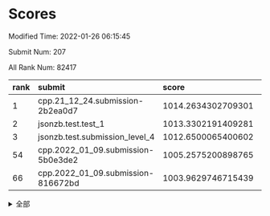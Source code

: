 # Scores

Modified Time: 2022-01-26 06:15:45

Submit Num: 207

All Rank Num: 82417

| rank |               submit               |       score        |       sigma        | pk_num |
| :--- | :--------------------------------- | :----------------- | :----------------- | :----- |
| 1    | cpp.21_12_24.submission-2b2ea0d7   | 1014.2634302709301 | 0.7997856578683891 | 1590   |
| 2    | jsonzb.test.test_1                 | 1013.3302191409281 | 0.8406312638330588 | 1594   |
| 3    | jsonzb.test.submission_level_4     | 1012.6500065400602 | 0.823304499556063  | 1593   |
| 54   | cpp.2022_01_09.submission-5b0e3de2 | 1005.2575200898765 | 0.7282040971479707 | 1592   |
| 66   | cpp.2022_01_09.submission-816672bd | 1003.9629746715439 | 0.7138104255157608 | 1595   |


<details>
<summary>全部</summary>

| rank |                 submit                 |       score        |       sigma        | pk_num |
| :--- | :------------------------------------- | :----------------- | :----------------- | :----- |
| 1    | cpp.21_12_24.submission-2b2ea0d7       | 1014.2634302709301 | 0.7997856578683891 | 1590   |
| 2    | jsonzb.test.test_1                     | 1013.3302191409281 | 0.8406312638330588 | 1594   |
| 3    | jsonzb.test.submission_level_4         | 1012.6500065400602 | 0.823304499556063  | 1593   |
| 4    | gobigger.level_3.submission_level_3_40 | 1011.4706580703479 | 0.7862067469780324 | 1592   |
| 5    | gobigger.level_3.submission_level_3_19 | 1011.2980803845414 | 0.7862967692581986 | 1586   |
| 6    | gobigger.level_3.submission_level_3_32 | 1011.2508038760548 | 0.7555155767608841 | 1587   |
| 7    | gobigger.level_3.submission_level_3_33 | 1011.1761791070152 | 0.7860501156867296 | 1593   |
| 8    | gobigger.level_3.submission_level_3_35 | 1010.9841465835054 | 0.7607704878968344 | 1590   |
| 9    | gobigger.level_3.submission_level_3_26 | 1010.8726042463144 | 0.7450248521383154 | 1591   |
| 10   | gobigger.level_3.submission_level_3_10 | 1010.8705045680355 | 0.7717544040023606 | 1590   |
| 11   | gobigger.level_3.submission_level_3_38 | 1010.6281603076827 | 0.7745820519568828 | 1588   |
| 12   | gobigger.level_3.submission_level_3_34 | 1010.6265358722986 | 0.7513149232940873 | 1594   |
| 13   | gobigger.level_3.submission_level_3_3  | 1010.5931577217592 | 0.7653982883145385 | 1595   |
| 14   | gobigger.level_3.submission_level_3_47 | 1010.5538920225689 | 0.7624037044808502 | 1588   |
| 15   | gobigger.level_3.submission_level_3_14 | 1010.5252230135826 | 0.7491071441143338 | 1598   |
| 16   | gobigger.level_3.submission_level_3_18 | 1010.4647873747303 | 0.7707899268869207 | 1599   |
| 17   | gobigger.level_3.submission_level_3_25 | 1010.4082095901588 | 0.7930537090375317 | 1589   |
| 18   | gobigger.level_3.submission_level_3_45 | 1010.3964905113977 | 0.7778190553469039 | 1587   |
| 19   | gobigger.level_3.submission_level_3_41 | 1010.3693705974266 | 0.766854370265303  | 1594   |
| 20   | gobigger.level_3.submission_level_3_16 | 1010.3440260559214 | 0.7920013776277606 | 1596   |
| 21   | gobigger.level_3.submission_level_3_30 | 1010.3276693468972 | 0.7793359109441251 | 1589   |
| 22   | gobigger.level_3.submission_level_3_46 | 1010.3195802879146 | 0.764657701232065  | 1592   |
| 23   | gobigger.level_3.submission_level_3_43 | 1010.2340459866946 | 0.7562051284865295 | 1599   |
| 24   | gobigger.level_3.submission_level_3_29 | 1010.1116020520856 | 0.7639546303602698 | 1597   |
| 25   | gobigger.level_3.submission_level_3_9  | 1010.1102711975869 | 0.7508714099514262 | 1589   |
| 26   | gobigger.level_3.submission_level_3_28 | 1010.096531816345  | 0.7493399230708596 | 1594   |
| 27   | gobigger.level_3.submission_level_3_7  | 1010.083022343166  | 0.7513972832878281 | 1584   |
| 28   | gobigger.level_3.submission_level_3_20 | 1009.9443282551455 | 0.7489159440050737 | 1592   |
| 29   | gobigger.level_3.submission_level_3_23 | 1009.8931273445227 | 0.764175199128764  | 1594   |
| 30   | gobigger.level_3.submission_level_3_49 | 1009.8631423681188 | 0.7850890677763942 | 1585   |
| 31   | gobigger.level_3.submission_level_3_42 | 1009.8562581033865 | 0.7465387237550057 | 1591   |
| 32   | gobigger.level_3.submission_level_3_36 | 1009.8457207737817 | 0.7736788975229086 | 1597   |
| 33   | gobigger.level_3.submission_level_3_6  | 1009.8433818575244 | 0.7659666800158841 | 1593   |
| 34   | gobigger.level_3.submission_level_3_12 | 1009.8296729310478 | 0.7573894353788599 | 1594   |
| 35   | gobigger.level_3.submission_level_3_37 | 1009.7942513910023 | 0.7663373974654059 | 1592   |
| 36   | gobigger.level_3.submission_level_3_27 | 1009.7520877717366 | 0.7609912815449155 | 1592   |
| 37   | gobigger.level_3.submission_level_3_44 | 1009.7078001885016 | 0.7269201744160447 | 1592   |
| 38   | gobigger.level_3.submission_level_3_31 | 1009.6339704957328 | 0.7541476369288963 | 1598   |
| 39   | gobigger.level_3.submission_level_3_22 | 1009.5947865358285 | 0.7491338210693298 | 1590   |
| 40   | gobigger.level_3.submission_level_3_5  | 1009.5030681391804 | 0.770715429385907  | 1599   |
| 41   | gobigger.level_3.submission_level_3_4  | 1009.4873410406524 | 0.7683115407146128 | 1592   |
| 42   | gobigger.level_3.submission_level_3_48 | 1009.4850657024858 | 0.7587313174507614 | 1589   |
| 43   | gobigger.level_3.submission_level_3_24 | 1009.4302980640293 | 0.7500598858634084 | 1586   |
| 44   | gobigger.level_3.submission_level_3_21 | 1009.3904813162526 | 0.7620926395572762 | 1592   |
| 45   | gobigger.level_3.submission_level_3_2  | 1009.1679886282157 | 0.7418855638445615 | 1591   |
| 46   | gobigger.level_3.submission_level_3_39 | 1009.1576218194839 | 0.7537844917460277 | 1590   |
| 47   | gobigger.level_3.submission_level_3_0  | 1009.1253354450174 | 0.7415897184081854 | 1588   |
| 48   | gobigger.level_3.submission_level_3_1  | 1009.0208332860268 | 0.7662099545881781 | 1595   |
| 49   | gobigger.level_3.submission_level_3_11 | 1008.880200345693  | 0.7431268831361346 | 1596   |
| 50   | gobigger.level_3.submission_level_3_8  | 1008.8253579156158 | 0.752703259815899  | 1596   |
| 51   | gobigger.level_3.submission_level_3_15 | 1008.3180613338162 | 0.7530393002380352 | 1588   |
| 52   | gobigger.level_3.submission_level_3_13 | 1008.1280684244322 | 0.7246387587886308 | 1591   |
| 53   | gobigger.level_3.submission_level_3_17 | 1007.7727453711911 | 0.7387758600429746 | 1592   |
| 54   | cpp.2022_01_09.submission-5b0e3de2     | 1005.2575200898765 | 0.7282040971479707 | 1592   |
| 55   | gobigger.level_1.submission_level_1_7  | 1005.1428967032011 | 0.7255405407019323 | 1595   |
| 56   | gobigger.level_1.submission_level_1_31 | 1004.707166908855  | 0.7257011731214884 | 1590   |
| 57   | gobigger.level_1.submission_level_1_19 | 1004.3820576036031 | 0.7268939432679303 | 1598   |
| 58   | gobigger.level_1.submission_level_1_16 | 1004.3803478016524 | 0.7206428926928555 | 1592   |
| 59   | gobigger.level_1.submission_level_1_22 | 1004.2915897647872 | 0.7267535559384821 | 1592   |
| 60   | gobigger.level_1.submission_level_1_36 | 1004.2220393024378 | 0.7190330241805845 | 1593   |
| 61   | gobigger.level_1.submission_level_1_41 | 1004.2115432294842 | 0.7038047151679665 | 1591   |
| 62   | gobigger.level_1.submission_level_1_43 | 1004.1415407940191 | 0.7161603032923957 | 1591   |
| 63   | gobigger.level_1.submission_level_1_11 | 1004.0795141455264 | 0.7224923862382747 | 1597   |
| 64   | gobigger.level_1.submission_level_1_13 | 1003.9997243613324 | 0.7127060689593643 | 1593   |
| 65   | gobigger.level_1.submission_level_1_29 | 1003.986795184341  | 0.7282692143295951 | 1593   |
| 66   | cpp.2022_01_09.submission-816672bd     | 1003.9629746715439 | 0.7138104255157608 | 1595   |
| 67   | gobigger.level_1.submission_level_1_42 | 1003.9601569771922 | 0.7174400069549157 | 1596   |
| 68   | gobigger.level_1.submission_level_1_12 | 1003.8330773116667 | 0.7125554421322464 | 1594   |
| 69   | gobigger.level_1.submission_level_1_6  | 1003.8316218218702 | 0.721470659740718  | 1594   |
| 70   | gobigger.level_1.submission_level_1_21 | 1003.8250833678228 | 0.7161121772888933 | 1589   |
| 71   | gobigger.level_1.submission_level_1_15 | 1003.7400653628923 | 0.706859348924644  | 1588   |
| 72   | gobigger.level_1.submission_level_1_25 | 1003.7036910030138 | 0.707620933862493  | 1589   |
| 73   | gobigger.level_1.submission_level_1_37 | 1003.666704881595  | 0.7119393500818196 | 1595   |
| 74   | gobigger.level_1.submission_level_1_20 | 1003.6190175196639 | 0.7103958136867804 | 1593   |
| 75   | gobigger.level_1.submission_level_1_17 | 1003.5910118793286 | 0.7241247898113138 | 1599   |
| 76   | gobigger.level_1.submission_level_1_2  | 1003.5831849984625 | 0.7119691590750307 | 1596   |
| 77   | gobigger.level_1.submission_level_1_45 | 1003.5491677787114 | 0.7131723216749295 | 1587   |
| 78   | gobigger.level_1.submission_level_1_27 | 1003.4824161332367 | 0.7290374715443982 | 1593   |
| 79   | gobigger.level_1.submission_level_1_35 | 1003.4699981387728 | 0.7356420852492236 | 1596   |
| 80   | gobigger.level_1.submission_level_1_30 | 1003.3993053872706 | 0.7065897579764076 | 1592   |
| 81   | gobigger.level_1.submission_level_1_3  | 1003.394586761875  | 0.7309342898649068 | 1589   |
| 82   | gobigger.level_1.submission_level_1_34 | 1003.3410549284243 | 0.7176833164820408 | 1592   |
| 83   | gobigger.level_1.submission_level_1_47 | 1003.3240224932424 | 0.7157313973717827 | 1592   |
| 84   | gobigger.level_1.submission_level_1_18 | 1003.2810033162654 | 0.7133779800406297 | 1585   |
| 85   | gobigger.level_1.submission_level_1_28 | 1003.2650057261902 | 0.7109060454760214 | 1587   |
| 86   | gobigger.level_1.submission_level_1_32 | 1003.1273514967294 | 0.7291664778781595 | 1589   |
| 87   | gobigger.level_1.submission_level_1_24 | 1003.0715019440221 | 0.7146702062438551 | 1596   |
| 88   | gobigger.level_1.submission_level_1_46 | 1003.0178648682322 | 0.7164313012031651 | 1589   |
| 89   | gobigger.level_1.submission_level_1_4  | 1002.9995823710384 | 0.7197227016900868 | 1593   |
| 90   | gobigger.level_1.submission_level_1_0  | 1002.8895687278903 | 0.7200738248122295 | 1594   |
| 91   | gobigger.level_1.submission_level_1_9  | 1002.7158641717142 | 0.7254947905709874 | 1591   |
| 92   | gobigger.level_1.submission_level_1_23 | 1002.6855622360617 | 0.7256081436635763 | 1594   |
| 93   | gobigger.level_1.submission_level_1_26 | 1002.6650252194867 | 0.7233720280516209 | 1595   |
| 94   | gobigger.level_1.submission_level_1_40 | 1002.6262819272205 | 0.7081476231195709 | 1595   |
| 95   | gobigger.level_1.submission_level_1_38 | 1002.5956779094855 | 0.7212984116910853 | 1597   |
| 96   | gobigger.level_1.submission_level_1_14 | 1002.3781430780131 | 0.7109135913493814 | 1592   |
| 97   | gobigger.level_1.submission_level_1_44 | 1002.3420942461486 | 0.7113325157871335 | 1595   |
| 98   | gobigger.level_1.submission_level_1_33 | 1002.2546370728053 | 0.7312920219726782 | 1591   |
| 99   | gobigger.level_1.submission_level_1_39 | 1002.1868037672497 | 0.7035851939393208 | 1591   |
| 100  | gobigger.level_1.submission_level_1_48 | 1002.1687294482414 | 0.7184890117975482 | 1590   |
| 101  | gobigger.level_1.submission_level_1_1  | 1002.1384537251578 | 0.709686832578365  | 1597   |
| 102  | gobigger.level_1.submission_level_1_10 | 1002.1303716949284 | 0.7117217145953915 | 1592   |
| 103  | gobigger.level_1.submission_level_1_5  | 1001.8494751360898 | 0.7029250531712427 | 1595   |
| 104  | gobigger.level_1.submission_level_1_8  | 1001.6410485263025 | 0.7226355124178748 | 1594   |
| 105  | gobigger.level_1.submission_level_1_49 | 1001.570929575593  | 0.7098573914998771 | 1589   |
| 106  | gobigger.random.submission_random_18   | 997.6060784532506  | 0.7029130906088822 | 1595   |
| 107  | gobigger.random.submission_random_7    | 997.5603696197082  | 0.7168439256805244 | 1594   |
| 108  | gobigger.random.submission_random_39   | 997.2257566886124  | 0.7062154799670195 | 1598   |
| 109  | gobigger.random.submission_random_1    | 997.1137351964031  | 0.7010649859992104 | 1593   |
| 110  | gobigger.random.submission_random_44   | 997.0323460766677  | 0.7055926681004973 | 1594   |
| 111  | gobigger.random.submission_random_26   | 996.9188658663909  | 0.7201151759533679 | 1589   |
| 112  | gobigger.random.submission_random_28   | 996.8565293457237  | 0.7176518440398544 | 1591   |
| 113  | gobigger.random.submission_random_33   | 996.7695551266145  | 0.7105734614130499 | 1595   |
| 114  | gobigger.random.submission_random_42   | 996.7657678093334  | 0.7025067709325681 | 1597   |
| 115  | gobigger.random.submission_random_3    | 996.5466299801645  | 0.7141088267626556 | 1589   |
| 116  | gobigger.random.submission_random_38   | 996.5371199282379  | 0.7105286076520472 | 1589   |
| 117  | gobigger.random.submission_random_46   | 996.5326794555428  | 0.7241828973810007 | 1592   |
| 118  | gobigger.random.submission_random_30   | 996.5243151451544  | 0.7061628630080422 | 1593   |
| 119  | gobigger.random.submission_random_2    | 996.4833902915802  | 0.7017949257009604 | 1591   |
| 120  | gobigger.random.submission_random_47   | 996.4559074928248  | 0.7077261061300045 | 1590   |
| 121  | gobigger.random.submission_random_20   | 996.3575226620246  | 0.7093157091343771 | 1595   |
| 122  | gobigger.random.submission_random_9    | 996.3481975576595  | 0.7179279694681531 | 1593   |
| 123  | gobigger.random.submission_random_0    | 996.2274767322381  | 0.7151574916793783 | 1597   |
| 124  | gobigger.random.submission_random_10   | 996.203241696222   | 0.7002108547566384 | 1593   |
| 125  | gobigger.random.submission_random_36   | 996.1539947137321  | 0.6908009187169768 | 1594   |
| 126  | gobigger.random.submission_random_25   | 996.0715952200771  | 0.7236575242350586 | 1591   |
| 127  | gobigger.random.submission_random_34   | 996.050881191969   | 0.7081699879165192 | 1590   |
| 128  | gobigger.random.submission_random_6    | 996.0113831135521  | 0.7067795913538178 | 1595   |
| 129  | gobigger.random.submission_random_12   | 996.0037065284313  | 0.7042556497544722 | 1594   |
| 130  | gobigger.random.submission_random_8    | 995.9836531029081  | 0.7059432497216814 | 1594   |
| 131  | gobigger.random.submission_random_19   | 995.9207501429427  | 0.7101393321734012 | 1594   |
| 132  | gobigger.random.submission_random_29   | 995.8042376070742  | 0.7011068363972511 | 1593   |
| 133  | gobigger.random.submission_random_15   | 995.7457537441094  | 0.7132697728951874 | 1596   |
| 134  | gobigger.random.submission_random_21   | 995.67295097351    | 0.7073202071014149 | 1594   |
| 135  | gobigger.random.submission_random_49   | 995.6414806093665  | 0.7109384344533715 | 1592   |
| 136  | gobigger.random.submission_random_43   | 995.6237973807812  | 0.7181660561263888 | 1590   |
| 137  | gobigger.random.submission_random_23   | 995.5550983315829  | 0.7185830380466572 | 1595   |
| 138  | gobigger.random.submission_random_35   | 995.5444470613267  | 0.7096262304678607 | 1588   |
| 139  | gobigger.random.submission_random_27   | 995.4917527819481  | 0.7016972091565135 | 1591   |
| 140  | gobigger.random.submission_random_32   | 995.463763384869   | 0.7165424871922675 | 1595   |
| 141  | gobigger.random.submission_random_37   | 995.4122526029771  | 0.7133200415358558 | 1598   |
| 142  | gobigger.random.submission_random_41   | 995.3886461158917  | 0.7173647391890222 | 1591   |
| 143  | gobigger.random.submission_random_5    | 995.3571483355803  | 0.7054517031620557 | 1595   |
| 144  | gobigger.random.submission_random_4    | 995.3398006543628  | 0.7140602716875323 | 1597   |
| 145  | gobigger.random.submission_random_14   | 995.2937507615566  | 0.7069682319503223 | 1590   |
| 146  | gobigger.random.submission_random_48   | 995.2404603499699  | 0.7182186388327901 | 1592   |
| 147  | gobigger.random.submission_random_17   | 995.2311709349661  | 0.7275994049761028 | 1595   |
| 148  | gobigger.random.submission_random_24   | 995.2079264722388  | 0.716659783029375  | 1593   |
| 149  | gobigger.random.submission_random_22   | 995.177575655534   | 0.7144727424229184 | 1595   |
| 150  | gobigger.random.submission_random_16   | 995.1310515638978  | 0.7287368167222125 | 1593   |
| 151  | gobigger.random.submission_random_11   | 994.9582082373213  | 0.7121748791253304 | 1589   |
| 152  | gobigger.random.submission_random_13   | 994.893407536777   | 0.7218794658612643 | 1596   |
| 153  | gobigger.random.submission_random_31   | 994.7341776958152  | 0.7092308022860884 | 1591   |
| 154  | gobigger.random.submission_random_40   | 994.6180353164079  | 0.7080587123955343 | 1588   |
| 155  | gobigger.random.submission_random_45   | 994.4424846158229  | 0.7285154531954745 | 1601   |
| 156  | gobigger.level_2.submission_level_2_10 | 994.0578916328768  | 0.7181941704121043 | 1592   |
| 157  | gobigger.level_2.submission_level_2_12 | 993.748804509464   | 0.7269573303704693 | 1592   |
| 158  | gobigger.level_2.submission_level_2_22 | 993.5824271346346  | 0.740300413119858  | 1593   |
| 159  | gobigger.level_2.submission_level_2_26 | 993.3046353112901  | 0.7329954891090724 | 1587   |
| 160  | gobigger.level_2.submission_level_2_5  | 993.1420654038149  | 0.7427103487710928 | 1593   |
| 161  | gobigger.level_2.submission_level_2_32 | 993.0762091443572  | 0.7394234322087128 | 1589   |
| 162  | gobigger.level_2.submission_level_2_40 | 993.0644204142964  | 0.7508579479537977 | 1591   |
| 163  | gobigger.level_2.submission_level_2_31 | 993.0071700016698  | 0.7409883539788126 | 1594   |
| 164  | gobigger.level_2.submission_level_2_7  | 992.817244270311   | 0.744731398449146  | 1596   |
| 165  | gobigger.level_2.submission_level_2_19 | 992.8166098431899  | 0.7328270244058377 | 1601   |
| 166  | gobigger.level_2.submission_level_2_25 | 992.7880277919382  | 0.7267089964317802 | 1591   |
| 167  | gobigger.level_2.submission_level_2_34 | 992.7177908850521  | 0.7572901889441085 | 1593   |
| 168  | gobigger.level_2.submission_level_2_23 | 992.6799324220525  | 0.7217126823497162 | 1597   |
| 169  | gobigger.level_2.submission_level_2_24 | 992.6229434534159  | 0.7438856318160461 | 1598   |
| 170  | gobigger.level_2.submission_level_2_9  | 992.6063303656009  | 0.7580221977492058 | 1587   |
| 171  | gobigger.level_2.submission_level_2_17 | 992.4894643556287  | 0.7620548025301137 | 1592   |
| 172  | gobigger.level_2.submission_level_2_28 | 992.4589966596593  | 0.7278618787595017 | 1594   |
| 173  | gobigger.level_2.submission_level_2_14 | 992.4138273472591  | 0.7633973289306505 | 1589   |
| 174  | gobigger.level_2.submission_level_2_1  | 992.3404592562233  | 0.7356640104243538 | 1594   |
| 175  | gobigger.level_2.submission_level_2_0  | 992.3015605022376  | 0.7339828060129501 | 1595   |
| 176  | gobigger.level_2.submission_level_2_15 | 992.2517202798422  | 0.7444341461454713 | 1593   |
| 177  | gobigger.level_2.submission_level_2_8  | 992.1807603156032  | 0.7591681036698984 | 1597   |
| 178  | gobigger.level_2.submission_level_2_41 | 992.124298911793   | 0.7444597652715712 | 1589   |
| 179  | gobigger.level_2.submission_level_2_38 | 991.9508882755275  | 0.7567051401144181 | 1587   |
| 180  | gobigger.level_2.submission_level_2_2  | 991.876374819594   | 0.7401442377924137 | 1594   |
| 181  | gobigger.level_2.submission_level_2_3  | 991.7511297607412  | 0.7519904133721601 | 1593   |
| 182  | gobigger.level_2.submission_level_2_39 | 991.7311021641264  | 0.7494134068544138 | 1588   |
| 183  | gobigger.level_2.submission_level_2_4  | 991.6950807377209  | 0.7481353330410871 | 1592   |
| 184  | gobigger.level_2.submission_level_2_37 | 991.5756492523494  | 0.7448283570153105 | 1591   |
| 185  | gobigger.level_2.submission_level_2_6  | 991.5381089230909  | 0.7499131076621547 | 1592   |
| 186  | gobigger.level_2.submission_level_2_11 | 991.5260821779999  | 0.766765888006901  | 1591   |
| 187  | gobigger.level_2.submission_level_2_30 | 991.492068297679   | 0.7590976882008255 | 1599   |
| 188  | gobigger.level_2.submission_level_2_43 | 991.4362109388214  | 0.7439182943377424 | 1591   |
| 189  | gobigger.level_2.submission_level_2_42 | 991.3460112611986  | 0.7475538406728461 | 1591   |
| 190  | gobigger.level_2.submission_level_2_21 | 991.3341325737372  | 0.7486767578570352 | 1597   |
| 191  | gobigger.level_2.submission_level_2_13 | 991.1260634871127  | 0.7589918503064674 | 1594   |
| 192  | gobigger.level_2.submission_level_2_49 | 991.1153403214968  | 0.7588688061482567 | 1595   |
| 193  | gobigger.level_2.submission_level_2_36 | 990.9550649151039  | 0.7476307749828249 | 1591   |
| 194  | gobigger.level_2.submission_level_2_33 | 990.9376074530315  | 0.7772116773872815 | 1591   |
| 195  | gobigger.level_2.submission_level_2_27 | 990.8970982290842  | 0.7746980608233814 | 1595   |
| 196  | gobigger.level_2.submission_level_2_18 | 990.7945332433998  | 0.7523670553292416 | 1587   |
| 197  | gobigger.level_2.submission_level_2_35 | 990.787438656324   | 0.7464476018882618 | 1595   |
| 198  | gobigger.level_2.submission_level_2_48 | 990.7841704553921  | 0.7612584629413071 | 1594   |
| 199  | gobigger.level_2.submission_level_2_45 | 990.6088218419077  | 0.7537604284150854 | 1595   |
| 200  | gobigger.level_2.submission_level_2_46 | 990.3926801561545  | 0.7602341628729313 | 1593   |
| 201  | gobigger.level_2.submission_level_2_16 | 990.1712122852854  | 0.7643531867829307 | 1595   |
| 202  | gobigger.level_2.submission_level_2_44 | 990.1396124215812  | 0.7554894578908414 | 1588   |
| 203  | gobigger.level_2.submission_level_2_20 | 990.0305178396557  | 0.7624833843618198 | 1595   |
| 204  | gobigger.level_2.submission_level_2_29 | 989.9668242915952  | 0.7682103661345996 | 1593   |
| 205  | gobigger.level_2.submission_level_2_47 | 989.927588990727   | 0.7733344653090356 | 1594   |
| 206  | gobigger.none.submission_none_1        | 975.9631717620679  | 1.4802184920269028 | 1592   |
| 207  | gobigger.none.submission_none_0        | 975.2885260935913  | 1.4694010926215901 | 1593   |

</details>